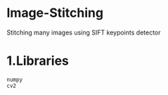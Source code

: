 # Image-Stitching
Stitching many images using SIFT keypoints detector


# 1.Libraries 
    numpy
    cv2 
  
